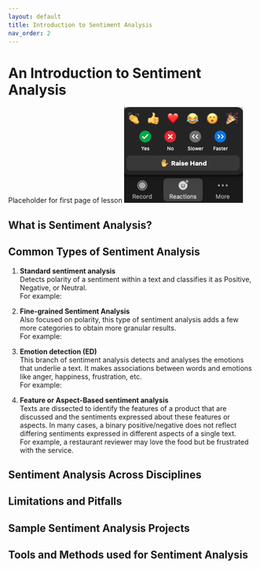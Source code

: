 ```yaml
---
layout: default
title: Introduction to Sentiment Analysis
nav_order: 2
---
```

# An Introduction to Sentiment Analysis
Placeholder for first page of lesson
![Reactions menu](content/zoom-figures/reactions.png)

## What is Sentiment Analysis? 


## Common Types of Sentiment Analysis

1. **Standard sentiment analysis**\
Detects polarity of a sentiment within a text and classifies it as Positive, Negative, or Neutral.\
For example:

2. **Fine-grained Sentiment Analysis**\
Also focused on polarity, this type of sentiment analysis adds a few more categories to obtain more granular results.\
For example:

3. **Emotion detection (ED)**\
This branch of sentiment analysis detects and analyses the emotions that underlie a text. It makes associations between words and emotions like anger, happiness, frustration, etc.\
For example:

4. **Feature or Aspect-Based sentiment analysis**\
Texts are dissected to identify the features of a product that are discussed and the sentiments expressed about these features or aspects. In many cases, a binary positive/negative does not reflect differing sentiments expressed in different aspects of a single text.\
For example, a restaurant reviewer may love the food but be frustrated with the service. 


## Sentiment Analysis Across Disciplines


## Limitations and Pitfalls

## Sample Sentiment Analysis Projects

## Tools and Methods used for Sentiment Analysis

